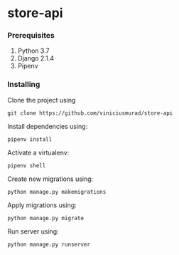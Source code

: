 # store-api

### Prerequisites

1. Python 3.7
2. Django 2.1.4
3. Pipenv

### Installing

Clone the project using

``` git clone https://github.com/viniciusmurad/store-api ```

Install dependencies using:

``` pipenv install ```

Activate a virtualenv:

``` pipenv shell ```

Create new migrations using:

``` python manage.py makemigrations ```

Apply migrations using:

``` python manage.py migrate ```

Run server using:

``` python manage.py runserver ```

